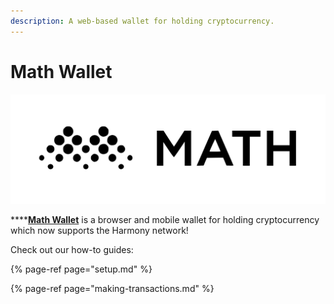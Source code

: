 ```yaml
---
description: A web-based wallet for holding cryptocurrency.
---
```


# Math Wallet

![](../../../.gitbook/assets/math_logo_horizontal_black.svg)

\*\*\*\*[**Math Wallet**](https://mathwallet.org/en/) is a browser and mobile wallet for holding cryptocurrency which now supports the Harmony network!

Check out our how-to guides:

{% page-ref page="setup.md" %}

{% page-ref page="making-transactions.md" %}



